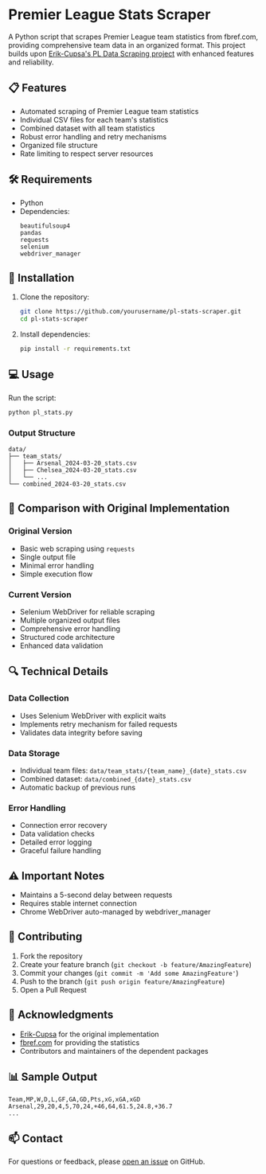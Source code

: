 # Premier League Stats Scraper

A Python script that scrapes Premier League team statistics from fbref.com, providing comprehensive team data in an organized format. This project builds upon [Erik-Cupsa's PL Data Scraping project](https://github.com/Erik-Cupsa/DataScraping/blob/main/PL_Data_Scraping.py) with enhanced features and reliability.

## 📋 Features

- Automated scraping of Premier League team statistics
- Individual CSV files for each team's statistics
- Combined dataset with all team statistics
- Robust error handling and retry mechanisms
- Organized file structure
- Rate limiting to respect server resources

## 🛠️ Requirements

- Python
- Dependencies:
  ```
  beautifulsoup4
  pandas
  requests
  selenium
  webdriver_manager
  ```

## 🚀 Installation

1. Clone the repository:
   ```bash
   git clone https://github.com/yourusername/pl-stats-scraper.git
   cd pl-stats-scraper
   ```

2. Install dependencies:
   ```bash
   pip install -r requirements.txt
   ```

## 💻 Usage

Run the script:
```bash
python pl_stats.py
```

### Output Structure
```
data/
├── team_stats/
│   ├── Arsenal_2024-03-20_stats.csv
│   ├── Chelsea_2024-03-20_stats.csv
│   └── ...
└── combined_2024-03-20_stats.csv
```

## 🔄 Comparison with Original Implementation

### Original Version
- Basic web scraping using `requests`
- Single output file
- Minimal error handling
- Simple execution flow

### Current Version
- Selenium WebDriver for reliable scraping
- Multiple organized output files
- Comprehensive error handling
- Structured code architecture
- Enhanced data validation

## 🔍 Technical Details

### Data Collection
- Uses Selenium WebDriver with explicit waits
- Implements retry mechanism for failed requests
- Validates data integrity before saving

### Data Storage
- Individual team files: `data/team_stats/{team_name}_{date}_stats.csv`
- Combined dataset: `data/combined_{date}_stats.csv`
- Automatic backup of previous runs

### Error Handling
- Connection error recovery
- Data validation checks
- Detailed error logging
- Graceful failure handling

## ⚠️ Important Notes

- Maintains a 5-second delay between requests
- Requires stable internet connection
- Chrome WebDriver auto-managed by webdriver_manager

## 🤝 Contributing

1. Fork the repository
2. Create your feature branch (`git checkout -b feature/AmazingFeature`)
3. Commit your changes (`git commit -m 'Add some AmazingFeature'`)
4. Push to the branch (`git push origin feature/AmazingFeature`)
5. Open a Pull Request

## 🙏 Acknowledgments

- [Erik-Cupsa](https://github.com/Erik-Cupsa) for the original implementation
- [fbref.com](https://fbref.com) for providing the statistics
- Contributors and maintainers of the dependent packages

## 📊 Sample Output

```csv
Team,MP,W,D,L,GF,GA,GD,Pts,xG,xGA,xGD
Arsenal,29,20,4,5,70,24,+46,64,61.5,24.8,+36.7
...
```

## 📫 Contact

For questions or feedback, please [open an issue](https://github.com/MalakaPunche/pl-stats-scraper/issues) on GitHub.